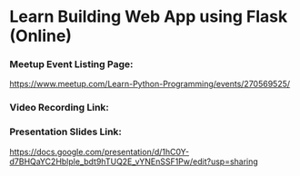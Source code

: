 # Learn Building Web App using Flask (Online)

### Meetup Event Listing Page:

https://www.meetup.com/Learn-Python-Programming/events/270569525/

### Video Recording Link:


### Presentation Slides Link:
https://docs.google.com/presentation/d/1hC0Y-d7BHQaYC2Hblple_bdt9hTUQ2E_vYNEnSSF1Pw/edit?usp=sharing